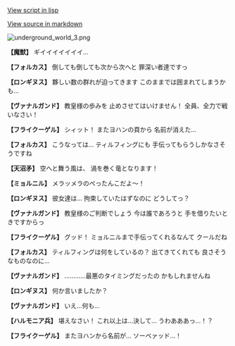 [View script in lisp](../scripts/100905053.txt)

[View source in markdown](100905053.md)

![underground_world_3.png](../images/backgrounds/underground_world_3.png)

**【魔獣】**
ギイイイイイイイ…

**【フォルカス】**
倒しても倒しても次から次へと
罪深い者達ですっ

**【ロンギヌス】**
夥しい数の群れが迫ってきます
このままでは囲まれてしまうかも…

**【ヴァナルガンド】**
教皇様の歩みを
止めさせてはいけません！
全員、全力で戦いなさい！

**【フライクーゲル】**
シィット！
またヨハンの頁から
名前が消えた…

**【フォルカス】**
こうなっては…
ティルフィングにも
手伝ってもらうしかなさそうですね

**【天沼矛】**
空へと舞う風は、
渦を巻く竜となります！

**【ミョルニル】**
メラッメラのぺったんこだよ～！

**【ロンギヌス】**
彼女達は…
拘束していたはずなのに
どうしてっ？

**【ヴァナルガンド】**
教皇様のご判断でしょう
今は誰であろうと
手を借りたいときですからっ

**【フライクーゲル】**
グッド！
ミョルニルまで手伝ってくれるなんて
クールだね

**【フォルカス】**
ティルフィングは何をしているの？
出てきてくれても
良さそうなものなのに…

**【ヴァナルガンド】**
…………最悪のタイミングだったの
かもしれませんね

**【ロンギヌス】**
何か言いましたか？

**【ヴァナルガンド】**
いえ…何も…

**【ハルモニア兵】**
堪えなさい！
これ以上は…決して…
うわあああっ…！？

**【フライクーゲル】**
またヨハンから名前が…
ソーベァッド…！